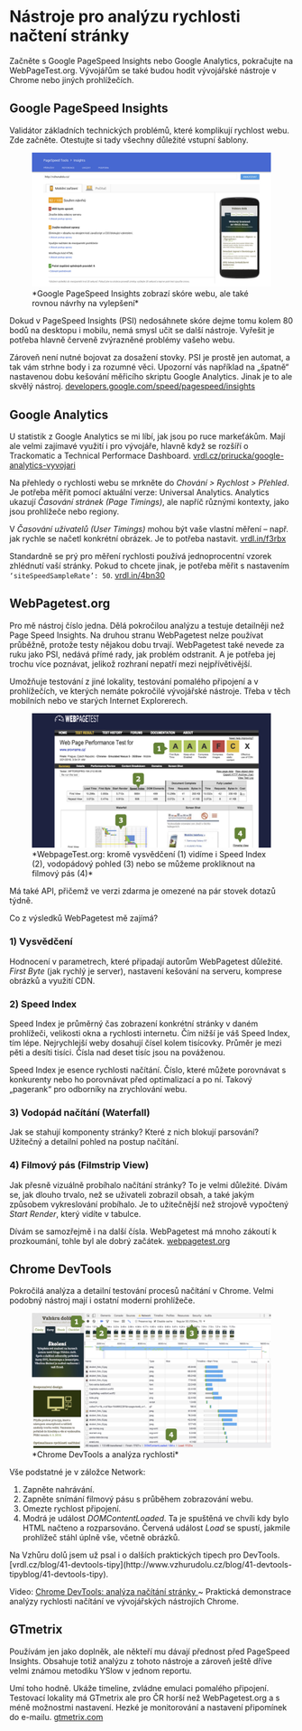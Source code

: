# Nástroje pro analýzu rychlosti načtení stránky

Začněte s Google PageSpeed Insights nebo Google Analytics, pokračujte na WebPageTest.org. Vývojářům se také budou hodit vývojářské nástroje v Chrome nebo jiných prohlížečích. 


## Google PageSpeed Insights

Validátor základních technických problémů, které komplikují rychlost webu. Zde začněte. Otestujte si tady všechny důležité vstupní šablony. 

<figure>
<img src="dist/images/original/pagespeed-insights.jpg" alt="PageSpeed Insights">
<figcaption markdown="1">    
*Google PageSpeed Insights zobrazí skóre webu, ale také rovnou návrhy na vylepšení*
</figcaption> 
</figure>

Dokud v PageSpeed Insights (PSI) nedosáhnete skóre dejme tomu kolem 80 bodů na desktopu i mobilu, nemá smysl učit se další nástroje. Vyřešit je potřeba hlavně červeně zvýrazněné problémy vašeho webu.

<!-- AdSnippet -->

Zároveň není nutné bojovat za dosažení stovky. PSI je prostě jen automat, a tak vám strhne body i za rozumné věci. Upozorní vás například na „špatně“ nastavenou dobu kešování měřicího skriptu Google Analytics. Jinak je to ale skvělý nástroj.  [developers.google.com/speed/pagespeed/insights](https://developers.google.com/speed/pagespeed/insights/?hl=cs)


## Google Analytics

U statistik z Google Analytics se mi líbí, jak jsou po ruce markeťákům. Mají ale velmi zajímavé využití i pro vývojáře, hlavně když se rozšíří o Trackomatic a Technical Performace Dashboard.  [vrdl.cz/prirucka/google-analytics-vyvojari](http://www.vzhurudolu.cz/prirucka/google-analytics-vyvojari)

Na přehledy o rychlosti webu se mrkněte do *Chování > Rychlost > Přehled*. Je potřeba měřit pomocí aktuální verze: Universal Analytics. Analytics ukazují *Časování stránek (Page Timings)*, ale napříč různými kontexty, jako jsou prohlížeče nebo regiony. 

V *Časování uživatelů (User Timings)* mohou být vaše vlastní měření – např. jak rychle se načetl konkrétní obrázek. Je to potřeba nastavit. [vrdl.in/f3rbx](https://developers.google.com/analytics/devguides/collection/analyticsjs/user-timings)

<!-- AdSnippet -->

Standardně se prý pro měření rychlosti používá jednoprocentní vzorek zhlédnutí vaší stránky. Pokud to chcete jinak, je potřeba měřit s nastavením `‘siteSpeedSampleRate’: 50`. [vrdl.in/4bn30](http://www.ericmobley.net/measuring-performance-google-analytics/)


## WebPagetest.org

Pro mě nástroj číslo jedna. Dělá pokročilou analýzu a testuje detailněji než Page Speed Insights. Na druhou stranu WebPagetest nelze používat průběžně, protože testy nějakou dobu trvají. WebPagetest také nevede za ruku jako PSI, nedává přímé rady, jak problém odstranit. A je potřeba jej trochu více poznávat, jelikož rozhraní nepatří mezi nejpřívětivější.

Umožňuje testování z jiné lokality, testování pomalého připojení a v prohlížečích, ve kterých nemáte pokročilé vývojářské nástroje. Třeba v těch mobilních nebo ve starých Internet Explorerech.

<figure>
<img src="dist/images/original/webpagetest-schema.jpg" alt="WebPagetest.org stránka s výsledkem testu">
<figcaption markdown="1">    
*WebpageTest.org: kromě vysvědčení (1) vidíme i Speed Index (2), vodopádový pohled (3) nebo se můžeme prokliknout na filmový pás (4)*
</figcaption> 
</figure>

Má také API, přičemž ve verzi zdarma je omezené na pár stovek dotazů týdně. 

Co z výsledků WebPagetest mě zajímá?

### 1) Vysvědčení

Hodnocení v parametrech, které připadají autorům WebPagetest důležité. *First Byte* (jak rychlý je server), nastavení kešování na serveru, komprese obrázků a využití CDN.

### 2) Speed Index

Speed Index je průměrný čas zobrazení konkrétní stránky v daném prohlížeči, velikosti okna a rychlosti internetu. Čím nižší je váš Speed Index, tím lépe. Nejrychlejší weby dosahují čísel kolem tisícovky. Průměr je mezi pěti a desíti tisíci. Čísla nad deset tisíc jsou na pováženou.

Speed Index je esence rychlosti načítání. Číslo, které můžete porovnávat s konkurenty nebo ho porovnávat před optimalizací a po ní. Takový „pagerank“ pro odborníky na zrychlování webu.

### 3) Vodopád načítání (Waterfall)

Jak se stahují komponenty stránky? Které z nich blokují parsování? Užitečný a detailní pohled na postup načítání. 

### 4) Filmový pás (Filmstrip View)

Jak přesně vizuálně probíhalo načítání stránky? To je velmi důležité. Dívám se, jak dlouho trvalo, než se uživateli zobrazil obsah, a také jakým způsobem vykreslování probíhalo. Je to užitečnější než strojově vypočtený *Start Render*, který vidíte v tabulce.

Dívám se samozřejmě i na další čísla. WebPagetest má mnoho zákoutí k prozkoumání, tohle byl ale dobrý začátek. [webpagetest.org](http://www.webpagetest.org/)

## Chrome DevTools

Pokročilá analýza a detailní testování procesů načítání v Chrome. Velmi podobný nástroj mají i ostatní moderní prohlížeče.

<figure>
<img src="dist/images/original/devtools-rychlost-schema.jpg" alt="DevTools">
<figcaption markdown="1">    
*Chrome DevTools a analýza rychlosti*
</figcaption> 
</figure>


Vše podstatné je v záložce Network:

1. Zapněte nahrávání.
2. Zapněte snímání filmový pásu s průběhem zobrazování webu.
3. Omezte rychlost připojení.
4. Modrá je událost *DOMContentLoaded*. Ta je spuštěná ve chvíli kdy bylo HTML načteno a rozparsováno. Červená událost *Load* se spustí, jakmile prohlížeč stáhl úplně vše, včetně obrázků. 

<div class="web-only" markdown="1">
Na Vzhůru dolů jsem už psal i o dalších praktických tipech pro DevTools. [vrdl.cz/blog/41-devtools-tipy](http://www.vzhurudolu.cz/blog/41-devtools-tipyblog/41-devtools-tipy).
</div>

<p class="video">
Video: <a href="https://www.youtube.com/watch?v=ewwHYkXmPpQ">Chrome DevTools: analýza načítání stránky </a> ~ Praktická demonstrace analýzy rychlosti načítání ve vývojářských nástrojích Chrome.
</p>

## GTmetrix

Používám jen jako doplněk, ale někteří mu dávají přednost před PageSpeed Insights. Obsahuje totiž analýzu z tohoto nástroje a zároveň ještě dříve velmi známou metodiku YSlow v jednom reportu.

<!-- AdSnippet -->

Umí toho hodně. Ukáže timeline, zvládne emulaci pomalého připojení. Testovací lokality má GTmetrix ale pro ČR horší než WebPagetest.org a s méně možnostmi nastavení. Hezké je monitorování a nastavení připomínek do e-mailu. [gtmetrix.com](https://gtmetrix.com/)

